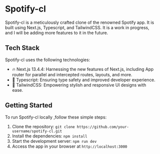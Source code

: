 # Spotify-cl

Spotify-cl is a meticulously crafted clone of the renowned Spotify app. It is built using Next.js, Typescript, and TailwindCSS. It is a work in progress, and I will be adding more features to it in the future.

## Tech Stack

Spotify-cl uses the following technologies:

- 🔥 Next.js 13.4.4: Harnessing the new features of Next.js, including App router for parallel and intercepted routes, layouts, and more.
- 🚀 Typescript: Ensuring type safety and improved developer experience.
- 🎨 TailwindCSS: Empowering stylish and responsive UI designs with ease.

## Getting Started

To run Spotify-cl locally ,follow these simple steps:

1. Clone the repository: `git clone https://github.com/your-username/spotify-cl.git`
2. Install the dependencies: `npm install`
3. Start the development server: `npm run dev`
4. Access the app in your browser at `http://localhost:3000`
